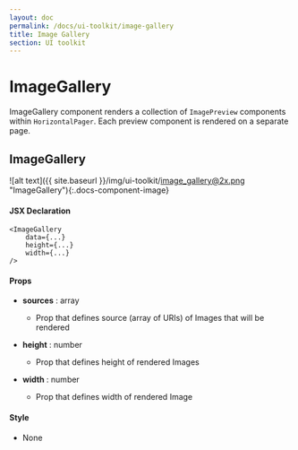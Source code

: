 ```yaml
---
layout: doc
permalink: /docs/ui-toolkit/image-gallery
title: Image Gallery
section: UI toolkit
---
```


# ImageGallery

ImageGallery component renders a collection of `ImagePreview` components within `HorizontalPager`. Each preview component is rendered on a separate page.

## ImageGallery
![alt text]({{ site.baseurl }}/img/ui-toolkit/image_gallery@2x.png "ImageGallery"){:.docs-component-image}

#### JSX Declaration
```JSX
<ImageGallery
    data={...}
    height={...}
    width={...}
/>
```

#### Props

* **sources** : array  
  - Prop that defines source (array of URIs) of Images that will be rendered 

* **height** : number  
  - Prop that defines height of rendered Images 

* **width** : number  
  - Prop that defines width of rendered Image 
  
#### Style

* None
